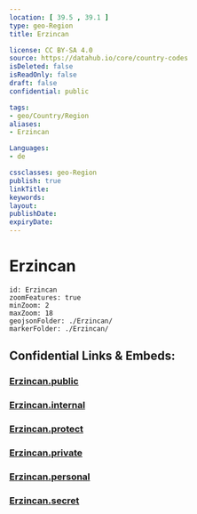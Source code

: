 ```yaml
---
location: [ 39.5 , 39.1 ] 
type: geo-Region
title: Erzincan

license: CC BY-SA 4.0
source: https://datahub.io/core/country-codes
isDeleted: false
isReadOnly: false
draft: false
confidential: public

tags:
- geo/Country/Region
aliases:
- Erzincan

Languages:
- de

cssclasses: geo-Region
publish: true
linkTitle: 
keywords: 
layout: 
publishDate: 
expiryDate: 
---
```


# Erzincan

```leaflet
id: Erzincan
zoomFeatures: true 
minZoom: 2 
maxZoom: 18
geojsonFolder: ./Erzincan/
markerFolder: ./Erzincan/
```


## Confidential Links & Embeds: 

### [Erzincan.public](/_public/\Earth\Continent\Europe\Europe~East\Turkey\Provinces~TurkeyErzincan.public.md) 

### [Erzincan.internal](/_internal/\Earth\Continent\Europe\Europe~East\Turkey\Provinces~TurkeyErzincan.internal.md) 

### [Erzincan.protect](/_protect/\Earth\Continent\Europe\Europe~East\Turkey\Provinces~TurkeyErzincan.protect.md) 

### [Erzincan.private](/_private/\Earth\Continent\Europe\Europe~East\Turkey\Provinces~TurkeyErzincan.private.md) 

### [Erzincan.personal](/_personal/\Earth\Continent\Europe\Europe~East\Turkey\Provinces~TurkeyErzincan.personal.md) 

### [Erzincan.secret](/_secret/\Earth\Continent\Europe\Europe~East\Turkey\Provinces~TurkeyErzincan.secret.md)

